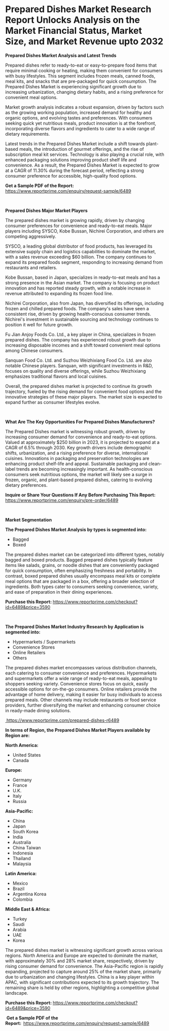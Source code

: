 <p><h1>Prepared Dishes Market Research Report Unlocks Analysis on the Market Financial Status, Market Size, and Market Revenue upto 2032</h1></p><p><strong>Prepared Dishes Market Analysis and Latest Trends</strong></p>
<p><p>Prepared dishes refer to ready-to-eat or easy-to-prepare food items that require minimal cooking or heating, making them convenient for consumers with busy lifestyles. This segment includes frozen meals, canned foods, meal kits, and snacks that are pre-packaged for quick consumption. The Prepared Dishes Market is experiencing significant growth due to increasing urbanization, changing dietary habits, and a rising preference for convenient meal options.</p><p>Market growth analysis indicates a robust expansion, driven by factors such as the growing working population, increased demand for healthy and organic options, and evolving tastes and preferences. With consumers seeking quick yet nutritious meals, product innovation is at the forefront, incorporating diverse flavors and ingredients to cater to a wide range of dietary requirements.</p><p>Latest trends in the Prepared Dishes Market include a shift towards plant-based meals, the introduction of gourmet offerings, and the rise of subscription meal kit services. Technology is also playing a crucial role, with enhanced packaging solutions improving product shelf life and convenience. As a result, the Prepared Dishes Market is expected to grow at a CAGR of 11.30% during the forecast period, reflecting a strong consumer preference for accessible, high-quality food options.</p></p>
<p><strong>Get a Sample PDF of the Report:&nbsp;</strong> <a href="https://www.reportprime.com/enquiry/request-sample/6489?utm_campaign=4438&utm_medium=2&utm_source=Github&utm_content=ia&utm_term=15052025&utm_id=prepared-dishes">https://www.reportprime.com/enquiry/request-sample/6489</a></p>
<p>&nbsp;</p>
<p><strong>Prepared Dishes Major Market Players</strong></p>
<p><p>The prepared dishes market is growing rapidly, driven by changing consumer preferences for convenience and ready-to-eat meals. Major players including SYSCO, Kobe Bussan, Nichirei Corporation, and others are competing aggressively.</p><p>SYSCO, a leading global distributor of food products, has leveraged its extensive supply chain and logistics capabilities to dominate the market, with a sales revenue exceeding $60 billion. The company continues to expand its prepared foods segment, responding to increasing demand from restaurants and retailers.</p><p>Kobe Bussan, based in Japan, specializes in ready-to-eat meals and has a strong presence in the Asian market. The company is focusing on product innovation and has reported steady growth, with a notable increase in revenue attributed to expanding its frozen food line.</p><p>Nichirei Corporation, also from Japan, has diversified its offerings, including frozen and chilled prepared foods. The company's sales have seen a consistent rise, driven by growing health-conscious consumer trends. Nichirei's investment in sustainable sourcing and technology continues to position it well for future growth.</p><p>Fu Jian Anjoy Foods Co. Ltd., a key player in China, specializes in frozen prepared dishes. The company has experienced robust growth due to increasing disposable incomes and a shift toward convenient meal options among Chinese consumers.</p><p>Sanquan Food Co. Ltd. and Suzhou Weizhixiang Food Co. Ltd. are also notable Chinese players. Sanquan, with significant investments in R&D, focuses on quality and diverse offerings, while Suzhou Weizhixiang emphasizes traditional flavors and local cuisines.</p><p>Overall, the prepared dishes market is projected to continue its growth trajectory, fueled by the rising demand for convenient food options and the innovative strategies of these major players. The market size is expected to expand further as consumer lifestyles evolve.</p></p>
<p>&nbsp;</p>
<p><strong>What Are The Key Opportunities For Prepared Dishes Manufacturers?</strong></p>
<p><p>The Prepared Dishes market is witnessing robust growth, driven by increasing consumer demand for convenience and ready-to-eat options. Valued at approximately $250 billion in 2023, it is projected to expand at a CAGR of 6.5% through 2030. Key growth drivers include demographic shifts, urbanization, and a rising preference for diverse, international cuisines. Innovations in packaging and preservation technologies are enhancing product shelf-life and appeal. Sustainable packaging and clean-label trends are becoming increasingly important. As health-conscious consumers seek nutritious options, the market will likely see a surge in frozen, organic, and plant-based prepared dishes, catering to evolving dietary preferences.</p></p>
<p><strong>Inquire or Share Your Questions If Any Before Purchasing This Report:</strong> <a href="https://www.reportprime.com/enquiry/pre-order/6489?utm_campaign=4438&utm_medium=2&utm_source=Github&utm_content=ia&utm_term=15052025&utm_id=prepared-dishes">https://www.reportprime.com/enquiry/pre-order/6489</a></p>
<p>&nbsp;</p>
<p><strong>Market Segmentation</strong></p>
<p><strong>The Prepared Dishes Market Analysis by types is segmented into:</strong></p>
<p><ul><li>Bagged</li><li>Boxed</li></ul></p>
<p><p>The prepared dishes market can be categorized into different types, notably bagged and boxed products. Bagged prepared dishes typically feature items like salads, grains, or noodle dishes that are conveniently packaged for quick consumption, often emphasizing freshness and portability. In contrast, boxed prepared dishes usually encompass meal kits or complete meal options that are packaged in a box, offering a broader selection of ingredients. Both types cater to consumers seeking convenience, variety, and ease of preparation in their dining experiences.</p></p>
<p><strong>Purchase this Report:&nbsp;</strong><a href="https://www.reportprime.com/checkout?id=6489&price=3590&utm_campaign=4438&utm_medium=2&utm_source=Github&utm_content=ia&utm_term=15052025&utm_id=prepared-dishes">https://www.reportprime.com/checkout?id=6489&price=3590</a></p>
<p>&nbsp;</p>
<p><strong>The Prepared Dishes Market Industry Research by Application is segmented into:</strong></p>
<p><ul><li>Hypermarkets / Supermarkets</li><li>Convenience Stores</li><li>Online Retailers</li><li>Others</li></ul></p>
<p><p>The prepared dishes market encompasses various distribution channels, each catering to consumer convenience and preferences. Hypermarkets and supermarkets offer a wide range of ready-to-eat meals, appealing to shoppers seeking variety. Convenience stores focus on quick, easily accessible options for on-the-go consumers. Online retailers provide the advantage of home delivery, making it easier for busy individuals to access prepared meals. Other channels may include restaurants or food service providers, further diversifying the market and enhancing consumer choice in ready-made dining solutions.</p></p>
<p><a href="https://www.reportprime.com/prepared-dishes-r6489?utm_campaign=4438&utm_medium=2&utm_source=Github&utm_content=ia&utm_term=15052025&utm_id=prepared-dishes">&nbsp;https://www.reportprime.com/prepared-dishes-r6489</a></p>
<p><strong>In terms of Region, the Prepared Dishes Market Players available by Region are:</strong></p>
<p>
    <p> <strong> North America: </strong>
        <ul>
            <li>United States</li>
            <li>Canada</li>
        </ul>
        </p> 
    <p> <strong> Europe: </strong>
        <ul>
            <li>Germany</li>
            <li>France</li>
            <li>U.K.</li>
            <li>Italy</li>
            <li>Russia</li>
        </ul>
        </p> 
    <p> <strong> Asia-Pacific: </strong>
        <ul>
            <li>China</li>
            <li>Japan</li>
            <li>South Korea</li>
            <li>India</li>
            <li>Australia</li>
            <li>China Taiwan</li>
            <li>Indonesia</li>
            <li>Thailand</li>
            <li>Malaysia</li>
        </ul>
        </p> 
    <p> <strong> Latin America: </strong>
        <ul>
            <li>Mexico</li>
            <li>Brazil</li>
            <li>Argentina Korea</li>
            <li>Colombia</li>
        </ul>
        </p> 
    <p> <strong> Middle East & Africa: </strong>
        <ul>
            <li>Turkey</li>
            <li>Saudi</li>
            <li>Arabia</li>
            <li>UAE</li>
            <li>Korea</li>
        </ul>
    </p>
    </p>
<p><p>The prepared dishes market is witnessing significant growth across various regions. North America and Europe are expected to dominate the market, with approximately 30% and 28% market share, respectively, driven by rising consumer demand for convenience. The Asia-Pacific region is rapidly expanding, projected to capture around 25% of the market share, primarily due to urbanization and changing lifestyles. China is a key player within APAC, with significant contributions expected to its growth trajectory. The remaining share is held by other regions, highlighting a competitive global landscape.</p></p>
<p><strong>Purchase this Report: </strong><a href="https://www.reportprime.com/checkout?id=6489&price=3590&utm_campaign=4438&utm_medium=2&utm_source=Github&utm_content=ia&utm_term=15052025&utm_id=prepared-dishes">https://www.reportprime.com/checkout?id=6489&price=3590</a></p>
<p>&nbsp;<strong>Get a Sample PDF of the Report:&nbsp;&nbsp;</strong><a href="https://www.reportprime.com/enquiry/request-sample/6489?utm_campaign=4438&utm_medium=2&utm_source=Github&utm_content=ia&utm_term=15052025&utm_id=prepared-dishes">https://www.reportprime.com/enquiry/request-sample/6489</a></p>
<p><strong></strong></p>
<p><p></p><p></p><p></p></p>